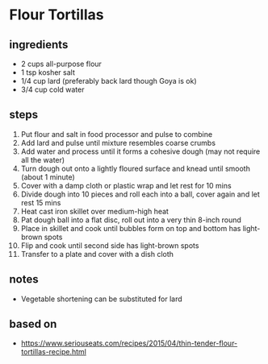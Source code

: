 # Flour Tortillas

## ingredients
* 2 cups all-purpose flour  
* 1 tsp kosher salt  
* 1/4 cup lard (preferably back lard though Goya is ok)  
* 3/4 cup cold water  

## steps
1. Put flour and salt in food processor and pulse to combine  
2. Add lard and pulse until mixture resembles coarse crumbs  
3. Add water and process until it forms a cohesive dough (may not require all the water)  
4. Turn dough out onto a lightly floured surface and knead until smooth (about 1 minute)  
5. Cover with a damp cloth or plastic wrap and let rest for 10 mins  
6. Divide dough into 10 pieces and roll each into a ball, cover again and let rest 15 mins  
7. Heat cast iron skillet over medium-high heat  
8. Pat dough ball into a flat disc, roll out into a very thin 8-inch round  
9. Place in skillet and cook until bubbles form on top and bottom has light-brown spots  
10. Flip and cook until second side has light-brown spots  
11. Transfer to a plate and cover with a dish cloth  

## notes
* Vegetable shortening can be substituted for lard  

## based on
* https://www.seriouseats.com/recipes/2015/04/thin-tender-flour-tortillas-recipe.html

